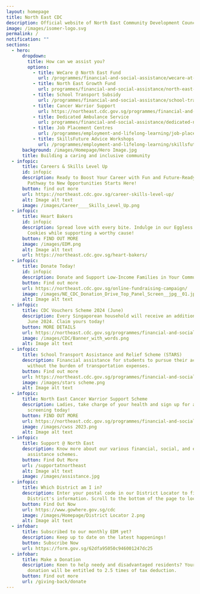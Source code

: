 ```yaml
---
layout: homepage
title: North East CDC
description: Official website of North East Community Development Council (NE CDC)
image: /images/isomer-logo.svg
permalink: /
notification: ""
sections:
  - hero:
      dropdown:
        title: How can we assist you?
        options:
          - title: WeCare @ North East Fund
            url: /programmes/financial-and-social-assistance/wecare-at-north-east
          - title: North East Growth Fund
            url: programmes/financial-and-social-assistance/north-east-growth-fund
          - title: School Transport Subsidy
            url: /programmes/financial-and-social-assistance/school-transport-subsidy
          - title: Cancer Warrior Support
            url: https://northeast.cdc.gov.sg/programmes/financial-and-social-assistance/cwss/
          - title: Dedicated Ambulance Service
            url: programmes/financial-and-social-assistance/dedicated-north-east-ambulance-service
          - title: Job Placement Centres
            url: /programmes/employment-and-lifelong-learning/job-placement-centres
          - title: SkillsFuture Advice Workshops
            url: /programmes/employment-and-lifelong-learning/skillsfuture-advice-workshops
      background: /images/Homepage/Hero Image.jpg
      title: Building a caring and inclusive community
  - infopic:
      title: Careers & Skills Level Up
      id: infopic
      description: Ready to Boost Your Career with Fun and Future-Ready Skills? Your
        Pathway to New Opportunities Starts Here!
      button: find out more
      url: https://northeast.cdc.gov.sg/career-skills-level-up/
      alt: Image alt text
      image: /images/Career____Skills_Level_Up.png
  - infopic:
      title: Heart Bakers
      id: infopic
      description: Spread love with every bite. Indulge in our Eggless Matcha Butter
        Cookies while supporting a worthy cause!
      button: FIND OUT MORE
      image: /images/EDM.png
      alt: Image alt text
      url: https://northeast.cdc.gov.sg/heart-bakers/
  - infopic:
      title: Donate Today!
      id: infopic
      description: Donate and Support Low-Income Families in Your Community!
      button: Find out more
      url: https://northeast.cdc.gov.sg/online-fundraising-campaign/
      image: /images/NE_CDC_Donation_Drive_Top_Panel_Screen__jpg__01.jpg
      alt: Image alt text
  - infopic:
      title: CDC Vouchers Scheme 2024 (June)
      description: Every Singaporean household will receive an additional $300 CDC in
        June 2024. Claim yours today!
      button: MORE DETAILS
      url: https://northeast.cdc.gov.sg/programmes/financial-and-social-assistance/cdc-vouchers
      image: /images/CDC/Banner_with_words.png
      alt: Image alt text
  - infopic:
      title: School Transport Assistance and Relief Scheme (STARS)
      description: Financial assistance for students to pursue their academic journey
        without the burden of transportation expenses.
      button: Find out more
      url: https://northeast.cdc.gov.sg/programmes/financial-and-social-assistance/stars/
      image: /images/stars scheme.png
      alt: Image alt text
  - infopic:
      title: North East Cancer Warrior Support Scheme
      description: Ladies, take charge of your health and sign up for a free mammogram
        screening today!
      button: FIND OUT MORE
      url: https://northeast.cdc.gov.sg/programmes/financial-and-social-assistance/cwss/
      image: /images/cwss 2023.png
      alt: Image alt text
  - infopic:
      title: Support @ North East
      description: Know more about our various financial, social, and employment
        assistance schemes.
      button: Find Out More
      url: /supportatnortheast
      alt: Image alt text
      image: /images/assistance.jpg
  - infopic:
      title: Which District am I in?
      description: Enter your postal code in our District Locator to find out your
        District's information. Scroll to the bottom of the page to locate it.
      button: Find Out Now
      url: https://www.gowhere.gov.sg/cdc
      image: /images/Homepage/District Locator 2.png
      alt: Image alt text
  - infobar:
      title: Subscribed to our monthly EDM yet?
      description: Keep up to date on the latest happenings!
      button: Subscribe Now
      url: https://form.gov.sg/62dfa95050c946001247dc25
  - infobar:
      title: Make a Donation
      description: Keen to help needy and disadvantaged residents? Your generous
        donation will be entitled to 2.5 times of tax deduction.
      button: Find out more
      url: /giving-back/donate
---
```

